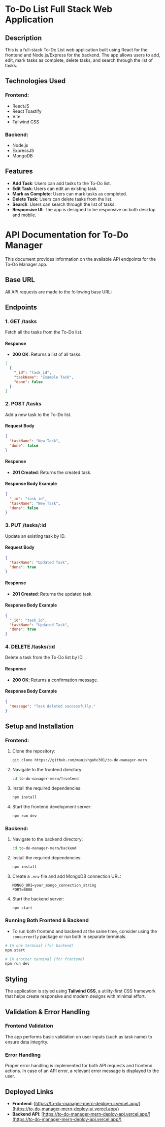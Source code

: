 # To-Do List Full Stack Web Application

## Description
This is a full-stack To-Do List web application built using React for the frontend and Node.js/Express for the backend. The app allows users to add, edit, mark tasks as complete, delete tasks, and search through the list of tasks.

## Technologies Used

### Frontend:
- ReactJS
- React Toastify
- Vite
- Tailwind CSS

### Backend:
- Node.js
- ExpressJS
- MongoDB

## **Features**
- **Add Task**: Users can add tasks to the To-Do list.
- **Edit Task**: Users can edit an existing task.
- **Mark as Complete**: Users can mark tasks as completed.
- **Delete Task**: Users can delete tasks from the list.
- **Search**: Users can search through the list of tasks.
- **Responsive UI**: The app is designed to be responsive on both desktop and mobile.

# **API Documentation for To-Do Manager**

This document provides information on the available API endpoints for the To-Do Manager app.

## **Base URL**
All API requests are made to the following base URL:


## **Endpoints**

### 1. **GET /tasks**
Fetch all the tasks from the To-Do list.

#### **Response**
- **200 OK**: Returns a list of all tasks.
  
```json
[
  {
    "_id": "task_id",
    "taskName": "Example Task",
    "done": false
  }
]
```

### 2. **POST /tasks**
Add a new task to the To-Do list.

#### **Request Body**
```json
{
  "taskName": "New Task",
  "done": false
}
```

#### **Response**
- **201 Created**: Returns the created task.

#### **Response Body Example**
```json
{
  "_id": "task_id",
  "taskName": "New Task",
  "done": false
}
```

### 3. **PUT /tasks/:id**
Update an existing task by ID.

#### **Request Body**
```json
{
  "taskName": "Updated Task",
  "done": true
}
```

#### **Response**
- **201 Created**: Returns the updated task.

#### **Response Body Example**
```json
{
  "_id": "task_id",
  "taskName": "Updated Task",
  "done": true
}
```

### 4. **DELETE /tasks/:id**
Delete a task from the To-Do list by ID.

#### **Response**
- **200 OK**: Returns a confirmation message.

#### **Response Body Example**
```json
{
  "message": "Task deleted successfully."
}
```

## **Setup and Installation**

### Frontend:
1. Clone the repository:
    ```bash
    git clone https://github.com/manishguhe301/to-do-manager-mern
    ```
2. Navigate to the frontend directory:
    ```bash
    cd to-do-manager-mern/frontend
    ```
3. Install the required dependencies:
    ```bash
    npm install
    ```
4. Start the frontend development server:
    ```bash
    npm run dev
    ```

### Backend:
1. Navigate to the backend directory:
    ```bash
    cd to-do-manager-mern/backend
    ```
2. Install the required dependencies:
    ```bash
    npm install
    ```
3. Create a `.env` file and add MongoDB connection URL:
    ```env
    MONGO_URI=your_mongo_connection_string
    PORT=8080
    ```
4. Start the backend server:
    ```bash
    npm start
    ```

### **Running Both Frontend & Backend**
- To run both frontend and backend at the same time, consider using the `concurrently` package or run both in separate terminals.

```bash
# In one terminal (for backend)
npm start

# In another terminal (for frontend)
npm run dev
```

## Styling
The application is styled using **Tailwind CSS**, a utility-first CSS framework that helps create responsive and modern designs with minimal effort.

## Validation & Error Handling

### Frontend Validation
The app performs basic validation on user inputs (such as task name) to ensure data integrity.

### Error Handling
Proper error handling is implemented for both API requests and frontend actions. In case of an API error, a relevant error message is displayed to the user.

## Deployed Links

- **Frontend**: [https://to-do-manager-mern-deploy-ui.vercel.app/](https://to-do-manager-mern-deploy-ui.vercel.app/)
- **Backend API**: [https://to-do-manager-mern-deploy-api.vercel.app/](https://to-do-manager-mern-deploy-api.vercel.app/)




